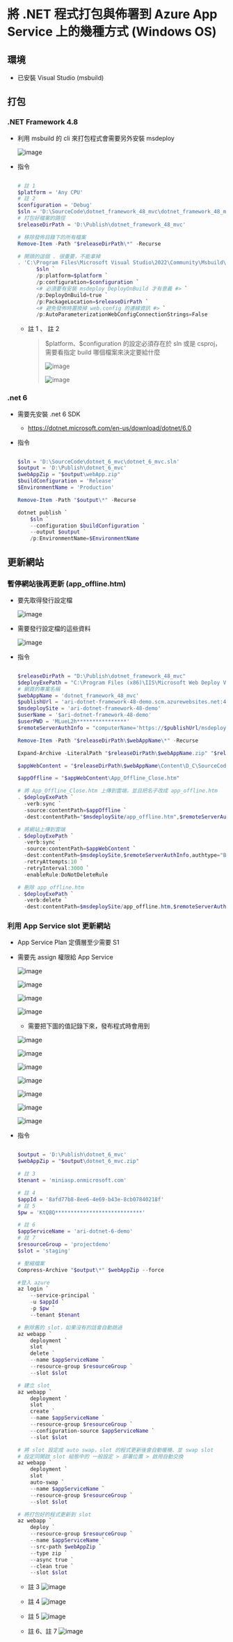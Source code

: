 # 將 .NET 程式打包與佈署到 Azure App Service 上的幾種方式 (Windows OS)

## 環境

- 已安裝 Visual Studio (msbuild)

## 打包

### .NET Framework 4.8

- 利用 msbuild 的 cli 來打包程式會需要另外安裝 msdeploy

  ![image](https://user-images.githubusercontent.com/37999690/190894994-8df0f9bc-d398-4ecc-8f23-1b52f25d9305.png)

- 指令

  ```powershell

  # 註 1
  $platform = 'Any CPU'
  # 註 2
  $configuration = 'Debug'
  $sln = 'D:\SourceCode\dotnet_framework_48_mvc\dotnet_framework_48_mvc.sln'
  # 打包好檔案的路徑
  $releaseDirPath = 'D:\Publish\dotnet_framework_48_mvc'

  # 移除發佈目錄下的所有檔案
  Remove-Item -Path "$releaseDirPath\*" -Recurse

  # 開頭的這個 . 很重要，不能拿掉
  . 'C:\Program Files\Microsoft Visual Studio\2022\Community\Msbuild\Current\Bin\MSBuild.exe' `
        $sln `
        /p:platform=$platform `
        /p:configuration=$configuration `
        <# 必須要有安裝 msdeploy DeployOnBuild 才有意義 #> `
        /p:DeployOnBuild=true `
        /p:PackageLocation=$releaseDirPath `
        <# 避免發佈時置換掉 web.config 的連線資訊 #> `
        /p:AutoParameterizationWebConfigConnectionStrings=False

  ```

  - 註 1 、 註 2
    > \$platform、$configuration 的設定必須存在於 sln 或是 csproj，需要看指定 build 哪個檔案來決定要給什麼
    >
    > ![image](https://user-images.githubusercontent.com/37999690/190902988-23095ca3-2136-48f7-9f6f-38a5cacbc155.png)
    >
    > ![image](https://user-images.githubusercontent.com/37999690/190902973-ba6ae06a-e749-4bd8-8639-daeb8a1a722d.png)

### .net 6

- 需要先安裝 .net 6 SDK
  - <https://dotnet.microsoft.com/en-us/download/dotnet/6.0>
- 指令

  ```powershell

  $sln = 'D:\SourceCode\dotnet_6_mvc\dotnet_6_mvc.sln'
  $output = 'D:\Publish\dotnet_6_mvc'
  $webAppZip = "$output\webApp.zip"
  $buildConfiguration = 'Release'
  $EnvironmentName = 'Production'

  Remove-Item -Path "$output\*" -Recurse

  dotnet publish `
      $sln `
      --configuration $buildConfiguration `
      --output $output `
      /p:EnvironmentName=$EnvironmentName

  ```

## 更新網站

### 暫停網站後再更新 (app_offline.htm)

- 要先取得發行設定檔

  ![image](https://user-images.githubusercontent.com/37999690/190939121-ec8ec9fd-f630-4fd1-b382-dfc2122d995d.png)

- 需要發行設定檔的這些資料

  ![image](https://user-images.githubusercontent.com/37999690/190940085-9c160dd8-7a62-4f18-955b-b3033f6bf8f3.png)

- 指令

  ```powershell

  $releaseDirPath = "D:\Publish\dotnet_framework_48_mvc"
  $deployExePath = "C:\Program Files (x86)\IIS\Microsoft Web Deploy V3\msdeploy.exe"
  # 網頁的專案名稱
  $webAppName = 'dotnet_framework_48_mvc'
  $publishUrl = 'ari-dotnet-framework-48-demo.scm.azurewebsites.net:443'
  $msdeploySite = 'ari-dotnet-framework-48-demo'
  $userName = '$ari-dotnet-framework-48-demo'
  $userPWD = 'MLueL2h****************'
  $remoteServerAuthInfo = "computerName='https://$publishUrl/msdeploy.axd?site=$msdeploySite',userName='$userName',password='$userPWD'"

  Remove-Item -Path "$releaseDirPath\$webAppName\*" -Recurse

  Expand-Archive -LiteralPath "$releaseDirPath\$webAppName.zip" "$releaseDirPath\$webAppName"

  $appWebContent = "$releaseDirPath\$webAppName\Content\D_C\SourceCode\$webAppName\$webAppName\obj\Debug\Package\PackageTmp"

  $appOffline = "$appWebContent\App_Offline_Close.htm"

  # 將 App_Offline_Close.htm 上傳到雲端，並且把名子改成 app_offline.htm
  . $deployExePath `
    -verb:sync `
    -source:contentPath=$appOffline `
    -dest:contentPath="$msdeploySite/app_offline.htm",$remoteServerAuthInfo,authtype="Basic",includeAcls="False"

  # 將網站上傳到雲端
  . $deployExePath `
    -verb:sync `
    -source:contentPath=$appWebContent `
    -dest:contentPath=$msdeploySite,$remoteServerAuthInfo,authtype="Basic",includeAcls="False" `
    -retryAttempts:10 `
    -retryInterval:3000 `
    -enableRule:DoNotDeleteRule

  # 刪除 app_offline.htm
  . $deployExePath `
    -verb:delete `
    -dest:contentPath=$msdeploySite/app_offline.htm,$remoteServerAuthInfo,authtype="Basic",includeAcls="False"

  ```

### 利用 App Service slot 更新網站

- App Service Plan 定價層至少需要 S1
- 需要先 assign 權限給 App Service

  ![image](https://user-images.githubusercontent.com/37999690/190944258-f1bccb4a-0196-4d9b-84e7-730ec65680a7.png)

  ![image](https://user-images.githubusercontent.com/37999690/190944370-58da045f-098b-41c2-8391-ce81bf50922b.png)

  ![image](https://user-images.githubusercontent.com/37999690/190944418-66726aaf-eaaa-459f-9b5b-b700782b90bd.png)

  ![image](https://user-images.githubusercontent.com/37999690/190948506-01a4fe5d-d97c-4cb5-ad49-69b54a9a76d7.png)

  - 需要把下圖的值記錄下來，發布程式時會用到

  ![image](https://user-images.githubusercontent.com/37999690/190948645-ef624d24-8d15-4581-aad5-b292df4e4006.png)

  ![image](https://user-images.githubusercontent.com/37999690/190948829-da219d21-7649-48d2-a593-a097e8ef27f7.png)

  ![image](https://user-images.githubusercontent.com/37999690/190948881-2f8a1700-a848-453d-b8ff-63c8f39c94be.png)

  ![image](https://user-images.githubusercontent.com/37999690/190948984-cd00f5de-5413-4007-b9eb-11e1a57bacd1.png)

  ![image](https://user-images.githubusercontent.com/37999690/190949004-624c4fc9-9e2c-4b47-b9b6-08fb10cd9974.png)

  ![image](https://user-images.githubusercontent.com/37999690/190949041-965ee4e3-b45d-4571-9f4e-bb4f960c81c6.png)

  ![image](https://user-images.githubusercontent.com/37999690/190949072-cc519e2e-58af-4ac5-bfd6-a309ccfb6a49.png)

- 指令

  ```powershell

  $output = 'D:\Publish\dotnet_6_mvc'
  $webAppZip = "$output\dotnet_6_mvc.zip"

  # 註 3
  $tenant = 'miniasp.onmicrosoft.com'

  # 註 4
  $appId = '8afd77b8-8ee6-4e69-b43e-8cb07840218f'
  # 註 5
  $pw = 'KtQ8Q****************************'

  # 註 6
  $appServiceName = 'ari-dotnet-6-demo'
  # 註 7
  $resourceGroup = 'projectdemo'
  $slot = 'staging'

  # 壓縮檔案
  Compress-Archive "$output\*" $webAppZip --force

  #登入 azure
  az login `
      --service-principal `
      -u $appId `
      -p $pw `
      --tenant $tenant

  # 刪除舊的 slot，如果沒有的話會自動跳過
  az webapp `
      deployment `
      slot `
      delete `
      --name $appServiceName `
      --resource-group $resourceGroup `
      --slot $slot

  # 建立 slot
  az webapp `
      deployment `
      slot `
      create `
      --name $appServiceName `
      --resource-group $resourceGroup `
      --configuration-source $appServiceName `
      --slot $slot

  # 將 slot 設定成 auto swap，slot 的程式更新後會自動暖機、並 swap slot
  # 設定同開啟 slot 組態中的 一般設定 > 部署位置 > 啟用自動交換
  az webapp `
      deployment `
      slot `
      auto-swap `
      --name $appServiceName `
      --resource-group $resourceGroup `
      --slot $slot

  # 將打包好的程式更新到 slot
  az webapp `
      deploy `
      --resource-group $resourceGroup `
      --name $appServiceName `
      --src-path $webAppZip `
      --type zip `
      --async true `
      --clean true `
      --slot $slot

  ```

  - 註 3
    ![image](https://user-images.githubusercontent.com/37999690/190952838-9f848fce-231e-4af1-85aa-808a6ab5e4f6.png)

  - 註 4
    ![image](https://user-images.githubusercontent.com/37999690/190952970-5b34cd7b-ee8a-4f99-9d8c-7cbf356914b6.png)

  - 註 5
    ![image](https://user-images.githubusercontent.com/37999690/190953018-58e93eff-e8ba-456f-b672-7abe0a1b54cf.png)

  - 註 6、註 7
    ![image](https://user-images.githubusercontent.com/37999690/190953082-2f09ffda-cfc4-4bd6-9838-5e3e705b8823.png)
